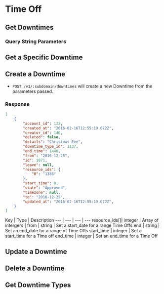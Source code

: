 # Time Off

## Get Downtimes

### Query String Parameters



## Get a Specific Downtime

## Create a Downtime

* `POST /v1/:subdomain/downtimes` will create a new Downtime from the parameters passed.

### Response

```json
[
	{
		"account_id": 122,
		"created_at": "2016-02-16T12:55:19.072Z",
		"creator_id": 146,
		"deleted": false,
		"details": "Christmas Eve",
		"downtime_type_id": 1137,
		"end_time": 1440,
		"from": "2016-12-25",
		"id": 1871,
		"leave": null,
		"resource_ids": {
			"0": "1386"
		},
		"start_time": 0,
		"state": "Approved",
		"timezone": null,
		"to": "2016-12-25",
		"updated_at": "2016-02-16T12:55:19.072Z",
	}
]


```
Key | Type | Description
--- | --- | --- | ---
resource_ids[]| integer | Array of intergers |
from | string | Set a start_date for a range Time Offs
end | string | Set an end_date for a range of Time Offs
start_time | integer | Set a start_time for a Time off
end_time | integer | Set an end_time for a Time Off


## Update a Downtime
## Delete a Downtime

## Get Downtime Types